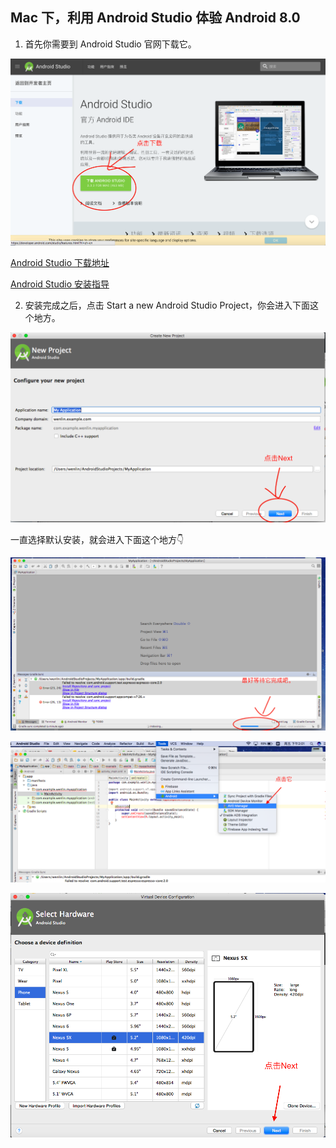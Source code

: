 ##  Mac 下，利用 Android Studio 体验 Android 8.0

1. 首先你需要到 Android Studio 官网下载它。

![GitHub](img/android-sudio-2017-10-20-10.31.08.png "android studio download")


[Android Studio 下载地址](https://developer.android.com/studio/index.html?hl=zh-cn)

[Android Studio 安装指导](https://developer.android.com/studio/install.html?hl=zh-cn)


2. 安装完成之后，点击 Start a new Android Studio Project，你会进入下面这个地方。

![create project](img/create-new-project.png "Create New Project")

一直选择默认安装，就会进入下面这个地方👇

![MyApplication](img/MyApplocation.png "This is MyApplication Project")

![into avd manager](img/into-avd-manger.png "Into AVD Manger")

![virtual device configuration](img/virtual-device-configuration.png "Virtual Device Configuration")